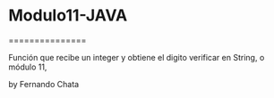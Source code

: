 # Modulo11-JAVA
===============

Función que recibe un integer y obtiene el digito verificar en String, o módulo 11, 

by Fernando Chata
